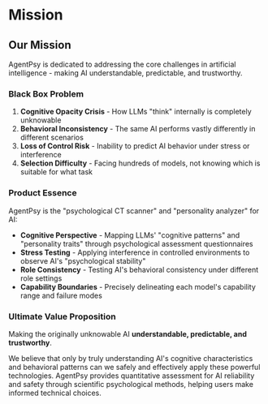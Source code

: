 # Mission

## Our Mission

AgentPsy is dedicated to addressing the core challenges in artificial intelligence - making AI understandable, predictable, and trustworthy.

### Black Box Problem
1. **Cognitive Opacity Crisis** - How LLMs "think" internally is completely unknowable
2. **Behavioral Inconsistency** - The same AI performs vastly differently in different scenarios
3. **Loss of Control Risk** - Inability to predict AI behavior under stress or interference
4. **Selection Difficulty** - Facing hundreds of models, not knowing which is suitable for what task

### Product Essence

AgentPsy is the "psychological CT scanner" and "personality analyzer" for AI:

- **Cognitive Perspective** - Mapping LLMs' "cognitive patterns" and "personality traits" through psychological assessment questionnaires
- **Stress Testing** - Applying interference in controlled environments to observe AI's "psychological stability"
- **Role Consistency** - Testing AI's behavioral consistency under different role settings
- **Capability Boundaries** - Precisely delineating each model's capability range and failure modes

### Ultimate Value Proposition

Making the originally unknowable AI **understandable, predictable, and trustworthy**.

We believe that only by truly understanding AI's cognitive characteristics and behavioral patterns can we safely and effectively apply these powerful technologies. AgentPsy provides quantitative assessment for AI reliability and safety through scientific psychological methods, helping users make informed technical choices.
